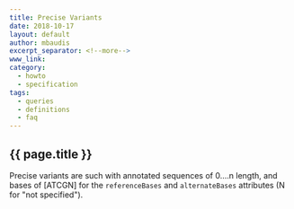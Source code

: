 ```yaml
---
title: Precise Variants
date: 2018-10-17
layout: default
author: mbaudis
excerpt_separator: <!--more-->
www_link: 
category:
  - howto
  - specification
tags:
  - queries
  - definitions
  - faq
---
```


## {{ page.title }}

Precise variants are such with annotated sequences of 0....n length, and bases of [ATCGN] for the `referenceBases` and `alternateBases` attributes (N for "not specified").

